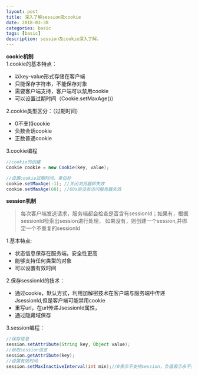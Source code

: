 ```yaml
---
layout: post
title: 深入了解session及cookie
date: 2018-03-30
categories: basic
tags: [basic]
description: session及cookie深入了解。
---
```


**cookie机制**<br/>
1.cookie的基本特点：
- 以key-value形式存储在客户端
- 只能保存字符串，不能保存对象
- 需要客户端支持，客户端可以禁用cookie
- 可以设置过期时间（Cookie.setMaxAge()）

2.cookie类型区分：（过期时间)<br/>
- 0不支持cookie
- 负数会话cookie
- 正数普通cookie

3.cookie编程<br/>
```java
//cookie的创建
Cookie cookie = new Cookie(key, value);

//设置cookie过期时间，单位秒
cookie.setMaxAge(-1); //关闭浏览器即失效
cookie.setMaxAge(60); //60s后没有访问服务器失效
```

**session机制**
> 每次客户端发送请求，服务端都会检查是否含有sessionId；如果有，根据sessionId检索出session进行处理，
如果没有，则创建一个session,并绑定一个不重复的sessionId

1.基本特点:
- 状态信息保存在服务端，安全性更高
- 能够支持任何类型的对象
- 可以设置有效时间

2.保存sessionId的技术：
- 通过cookie，默认方式，利用加解密技术在客户端与服务端中传递JsessionId,但是客户端可能禁用cookie
- 重写url，在url传递JsessionId属性，
- 通过隐藏域保存

3.session编程：
```java
//保存信息
session.setAttribute(String key, Object value);
//获取session信息
session.getAttribute(key);
//设置有效时间
session.setMaxInactiveInterval(int min);//0表示不支持session，负值表示永不失效

```


